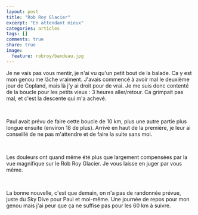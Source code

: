 ```yaml
---
layout: post
title: "Rob Roy Glacier"
excerpt: "En attendant mieux"
categories: articles
tags: []
comments: true
share: true
image:
  feature: robroy/bandeau.jpg
---
```


Je ne vais pas vous mentir, je n'ai vu qu'un petit bout de la balade. Ca y est mon genou me lâche vraiment. J'avais commencé à avoir mal le deuxième jour de Copland, mais là j'y ai droit pour de vrai. Je me suis donc contenté de la boucle pour les petits vieux : 3 heures aller/retour. Ca grimpait pas mal, et c'est la descente qui m'a achevé.

<figure class="half">
	<a href="{{site.url}}/images/robroy/P1000995.JPG"><img src="{{site.url}}/images/robroy/P1000995.JPG" alt=""></a>
	<a href="{{site.url}}/images/robroy/P1010006.JPG"><img src="{{site.url}}/images/robroy/P1010006.JPG" alt=""></a>
</figure>

Paul avait prévu de faire cette boucle de 10 km, plus une autre partie plus longue ensuite (environ 18 de plus). Arrivé en haut de la première, je leur ai conseillé de ne pas m'attendre et de faire la suite sans moi.

<figure class="half">
	<a href="{{site.url}}/images/robroy/P1010011.JPG"><img src="{{site.url}}/images/robroy/P1010011.JPG" alt=""></a>
	<a href="{{site.url}}/images/robroy/P1010018.JPG"><img src="{{site.url}}/images/robroy/P1010018.JPG" alt=""></a>
</figure>

Les douleurs ont quand même été plus que largement compensées par la vue magnifique sur le Rob Roy Glacier. Je vous laisse en juger par vous même.

<figure class="half">
	<a href="{{site.url}}/images/robroy/P1010020.JPG"><img src="{{site.url}}/images/robroy/P1010020.JPG" alt=""></a>
	<a href="{{site.url}}/images/robroy/P1010021.JPG"><img src="{{site.url}}/images/robroy/P1010021.JPG" alt=""></a>
	<a href="{{site.url}}/images/robroy/P1010028.JPG"><img src="{{site.url}}/images/robroy/P1010028.JPG" alt=""></a>
</figure>

La bonne nouvelle, c'est que demain, on n'a pas de randonnée prévue, juste du Sky Dive pour Paul et moi-même. Une journée de repos pour mon genou mais j'ai peur que ça ne suffise pas pour les 60 km à suivre.

<figure class="half">
	<a href="{{site.url}}/images/robroy/P1010005.JPG"><img src="{{site.url}}/images/robroy/P1010005.JPG" alt=""></a>
</figure>

